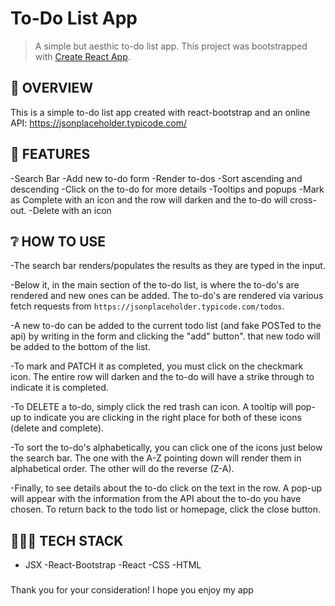 # To-Do List App
> A simple but aesthic to-do list app. 
This project was bootstrapped with [Create React App](https://github.com/facebook/create-react-app).

## 📖 OVERVIEW

This is a simple to-do list app created with react-bootstrap and an online API: https://jsonplaceholder.typicode.com/

## 🌟 FEATURES

-Search Bar
-Add new to-do form
-Render to-dos
-Sort ascending and descending
-Click on the to-do for more details
-Tooltips and popups
-Mark as Complete with an icon and the row will darken and the to-do will cross-out. 
-Delete with an icon

## ❔ HOW TO USE
-The search bar renders/populates the results as they are typed in the input.

-Below it, in the main section of the to-do list, is where the to-do's are rendered and new ones can be added. The to-do's are rendered via various fetch requests from `https://jsonplaceholder.typicode.com/todos`.

-A new to-do can be added to the current todo list (and fake POSTed to the api) by writing in the form and clicking the "add" button". that new todo will be added to the bottom of the list.

-To mark and PATCH it as completed, you must click on the checkmark icon. The entire row will darken and the to-do will have a strike through to indicate it is completed.

-To DELETE a to-do, simply click the red trash can icon. A tooltip will pop-up to indicate you are clicking in the right place for both of these icons (delete and complete).

-To sort the to-do's alphabetically, you can click one of the icons just below the search bar. The one with the A-Z pointing down will render them in alphabetical order. The other will do the reverse (Z-A). 

-Finally, to see details about the to-do click on the text in the row. A pop-up will appear with the information from the API about the to-do you have chosen. To return back to the todo list or homepage, click the close button.

## 👩🏽‍💻 TECH STACK
- JSX
-React-Bootstrap
-React
-CSS
-HTML

###
Thank you for your consideration! I hope you enjoy my app 

